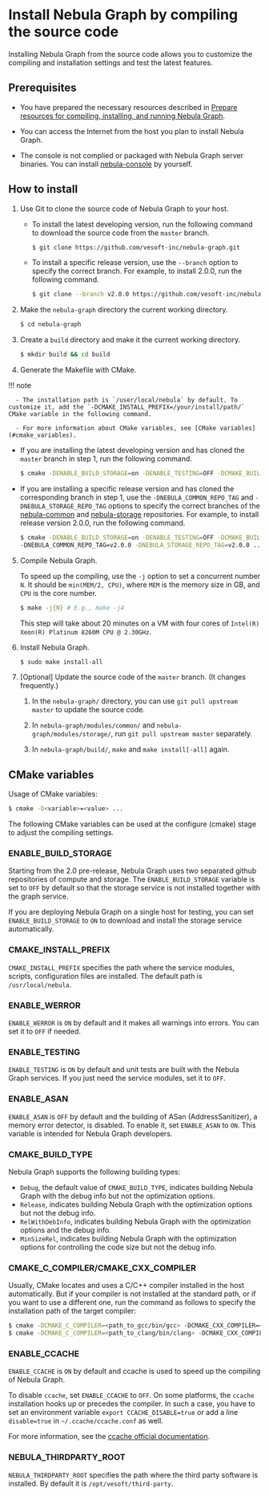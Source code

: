 # Install Nebula Graph by compiling the source code

Installing Nebula Graph from the source code allows you to customize the compiling and installation settings and test the latest features.

## Prerequisites

- You have prepared the necessary resources described in [Prepare resources for compiling, installing, and running Nebula Graph](../1.resource-preparations.md).

- You can access the Internet from the host you plan to install Nebula Graph.

- The console is not complied or packaged with Nebula Graph server binaries. You can install [nebula-console](https://github.com/vesoft-inc/nebula-console) by yourself.

## How to install

1. Use Git to clone the source code of Nebula Graph to your host.

   - To install the latest developing version, run the following command to download the source code from the `master` branch.

       ```bash
       $ git clone https://github.com/vesoft-inc/nebula-graph.git
       ```

   - To install a specific release version, use the `--branch` option to specify the correct branch. For example, to install 2.0.0, run the following command.

       ```bash
       $ git clone --branch v2.0.0 https://github.com/vesoft-inc/nebula-graph.git
       ```

2. Make the `nebula-graph` directory the current working directory.

    ```bash
    $ cd nebula-graph
    ```

3. Create a `build` directory and make it the current working directory.

    ```bash
    $ mkdir build && cd build
    ```

4. Generate the Makefile with CMake.

  !!! note

      - The installation path is `/user/local/nebula` by default. To customize it, add the `-DCMAKE_INSTALL_PREFIX=/your/install/path/` CMake variable in the following command.

      - For more information about CMake variables, see [CMake variables](#cmake_variables).

   - If you are installing the latest developing version and has cloned the `master` branch in step 1, run the following command.

       ```bash
       $ cmake -DENABLE_BUILD_STORAGE=on -DENABLE_TESTING=OFF -DCMAKE_BUILD_TYPE=Release ..
       ```

   - If you are installing a specific release version and has cloned the corresponding branch in step 1, use the `-DNEBULA_COMMON_REPO_TAG` and `-DNEBULA_STORAGE_REPO_TAG` options to specify the correct branches of the [nebula-common](https://github.com/vesoft-inc/nebula-common "GitHub page of the nebula-common repository") and [nebula-storage](https://github.com/vesoft-inc/nebula-storage "GitHub page of the nebula-storage repository") repositories. For example, to install release version 2.0.0, run the following command.

       ```bash
       $ cmake -DENABLE_BUILD_STORAGE=on -DENABLE_TESTING=OFF -DCMAKE_BUILD_TYPE=Release \
       -DNEBULA_COMMON_REPO_TAG=v2.0.0 -DNEBULA_STORAGE_REPO_TAG=v2.0.0 ..
       ```

5. Compile Nebula Graph.

    To speed up the compiling, use the `-j` option to set a concurrent number `N`. It should be `min(MEM/2, CPU)`, where `MEM` is the memory size in GB, and `CPU` is the core number.

    ```bash
    $ make -j{N} # E.g., make -j4
    ```

    This step will take about 20 minutes on a VM with four cores of `Intel(R) Xeon(R) Platinum 8260M CPU @ 2.30GHz`.

6. Install Nebula Graph.

    ```bash
    $ sudo make install-all
    ```

7. [Optional] Update the source code of the `master` branch. (It changes frequently.)

    1. In the `nebula-graph/` directory, you can use `git pull upstream master` to update the source code.

    2. In `nebula-graph/modules/common/`  and `nebula-graph/modules/storage/`, run `git pull upstream master` separately.

    3. In `nebula-graph/build/`, `make` and `make install[-all]` again.

## CMake variables

Usage of CMake variables:

```bash
$ cmake -D<variable>=<value> ...
```

The following CMake variables can be used at the configure (cmake) stage to adjust the compiling settings.

### ENABLE_BUILD_STORAGE

Starting from the 2.0 pre-release, Nebula Graph uses two separated github repositories of compute and storage. The `ENABLE_BUILD_STORAGE` variable is set to `OFF` by default so that the storage service is not installed together with the graph service.

If you are deploying Nebula Graph on a single host for testing, you can set `ENABLE_BUILD_STORAGE` to `ON` to download and install the storage service automatically.

### CMAKE_INSTALL_PREFIX

`CMAKE_INSTALL_PREFIX` specifies the path where the service modules, scripts, configuration files are installed. The default path is `/usr/local/nebula`.

### ENABLE_WERROR

`ENABLE_WERROR` is `ON` by default and it makes all warnings into errors. You can set it to `OFF` if needed.

### ENABLE_TESTING

`ENABLE_TESTING` is `ON` by default and unit tests are built with the Nebula Graph services. If you just need the service modules, set it to `OFF`.

### ENABLE_ASAN

`ENABLE_ASAN` is `OFF` by default and the building of ASan (AddressSanitizer), a memory error detector, is disabled. To enable it, set `ENABLE_ASAN` to `ON`. This variable is intended for Nebula Graph developers.

### CMAKE_BUILD_TYPE

Nebula Graph supports the following building types:

- `Debug`, the default value of `CMAKE_BUILD_TYPE`, indicates building Nebula Graph with the debug info but not the optimization options.
- `Release`, indicates building Nebula Graph with the optimization options but not the debug info.
- `RelWithDebInfo`, indicates building Nebula Graph with the optimization options and the debug info.
- `MinSizeRel`, indicates building Nebula Graph with the optimization options for controlling the code size but not the debug info.

### CMAKE_C_COMPILER/CMAKE_CXX_COMPILER

Usually, CMake locates and uses a C/C++ compiler installed in the host automatically. But if your compiler is not installed at the standard path, or if you want to use a different one, run the command as follows to specify the installation path of the target compiler:

```bash
$ cmake -DCMAKE_C_COMPILER=<path_to_gcc/bin/gcc> -DCMAKE_CXX_COMPILER=<path_to_gcc/bin/g++> ..
$ cmake -DCMAKE_C_COMPILER=<path_to_clang/bin/clang> -DCMAKE_CXX_COMPILER=<path_to_clang/bin/clang++> ..
```

### ENABLE_CCACHE

`ENABLE_CCACHE` is `ON` by default and ccache is used to speed up the compiling of Nebula Graph.

To disable `ccache`, set `ENABLE_CCACHE` to `OFF`. On some platforms, the `ccache` installation hooks up or precedes the compiler. In such a case, you have to set an environment variable `export CCACHE_DISABLE=true` or add a line `disable=true` in `~/.ccache/ccache.conf` as well.

For more information, see the [ccache official documentation](https://ccache.dev/manual/3.7.6.html).

### NEBULA_THIRDPARTY_ROOT

`NEBULA_THIRDPARTY_ROOT` specifies the path where the third party software is installed. By default it is `/opt/vesoft/third-party`.
